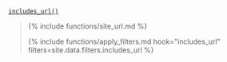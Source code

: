 <p><code><a href="https://developer.wordpress.org/reference/functions/includes_url/">includes_url()</a></code></p>

<blockquote>

{% include functions/site_url.md %}

{% include functions/apply_filters.md hook="includes_url" filters=site.data.filters.includes_url %}

</blockquote>
